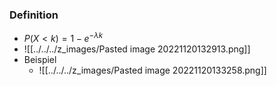 ### Definition
+ $P(X < k)=1-e^{-\lambda k}$
+ ![[../../../z_images/Pasted image 20221120132913.png]]
+ Beispiel
	+ ![[../../../z_images/Pasted image 20221120133258.png]]